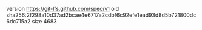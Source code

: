 version https://git-lfs.github.com/spec/v1
oid sha256:2f298a10d37ad2bcae4e6717a2cdbf6c92efe1ead93d8d5b721800dc6dc715a2
size 4683
